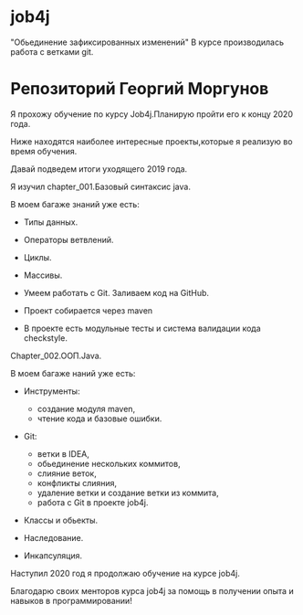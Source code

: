 # job4j
"Обьединение зафиксированных  изменений"
В курсе производилась работа с ветками git.

# Репозиторий Георгий Моргунов

Я прохожу обучение по курсу Job4j.Планирую пройти его к концу 2020 года.

Ниже находятся наиболее интересные проекты,которые я реализую во время обучения.

Давай подведем итоги уходящего 2019 года.

Я изучил chapter_001.Базовый синтаксис java.

В моем багаже знаний уже есть:

- Типы данных.

- Операторы ветвлений.

- Циклы.

- Массивы.

- Умеем работать с Git. Заливаем код на GitHub.

- Проект собирается через maven

- В проекте есть модульные тесты и система валидации кода checkstyle.

Chapter_002.OOП.Java.

В моем багаже наний уже есть:

- Инструменты:
  - создание модуля maven,
  - чтение кода и базовые ошибки.

- Git:
  - ветки в IDEA,
  - обьединение нескольких коммитов,
  - слияние веток,
  - конфликты слияния,
  - удаление ветки и создание ветки из коммита,
  - работа с Git в проекте job4j.

- Классы и обьекты.

- Наследование.

- Инкапсуляция.

Наступил 2020 год я продолжаю обучение на курсе job4j.

Благодарю своих менторов курса job4j за помощь в получении опыта и навыков в программировании!


